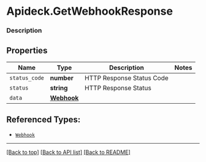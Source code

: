 # Apideck.GetWebhookResponse

### Description

## Properties
Name | Type | Description | Notes
------------ | ------------- | ------------- | -------------
`status_code` | **number** | HTTP Response Status Code | 
`status` | **string** | HTTP Response Status | 
`data` | [**Webhook**](Webhook.md) |  | 





## Referenced Types:


* [`Webhook`](Webhook.md)

---

[[Back to top]](#) [[Back to API list]](../../../../README.md#documentation-for-api-endpoints) [[Back to README]](../../../../README.md)


